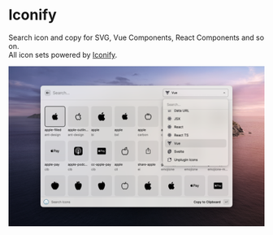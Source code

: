 # Iconify

Search icon and copy for SVG, Vue Components, React Components and so on.  
All icon sets powered by [Iconify](https://icon-sets.iconify.design/).

![screenshot](metadata/iconify-1.png)